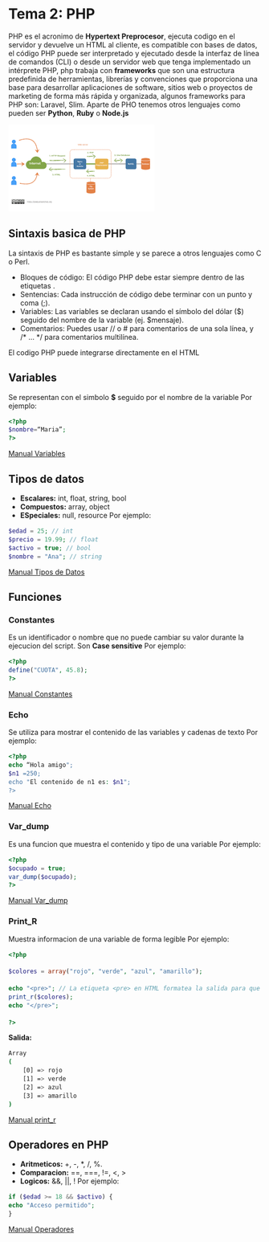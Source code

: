 # Tema 2: PHP
PHP es el acronimo de **Hypertext Preprocesor**, ejecuta codigo en el servidor y devuelve un HTML al cliente, es compatible con bases de datos, el código PHP puede ser interpretado y ejecutado desde la interfaz de línea de comandos (CLI) o desde un servidor web que tenga implementado un intérprete PHP, php trabaja con **frameworks** que son una estructura predefinida de herramientas, librerías y convenciones que proporciona una base para desarrollar aplicaciones de software, sitios web o proyectos de marketing de forma más rápida y organizada, algunos frameworks para PHP son: Laravel, Slim. Aparte de PHO tenemos otros lenguajes como pueden ser **Python**, **Ruby** o **Node.js**

![Funcionamiento_PHP](images/php_funcionamiento.png)


## Sintaxis basica de PHP 
La sintaxis de PHP es bastante simple y se parece a otros lenguajes como C o Perl.

- Bloques de código: El código PHP debe estar siempre dentro de las etiquetas <?php y ?>.
- Sentencias: Cada instrucción de código debe terminar con un punto y coma (;).
- Variables: Las variables se declaran usando el símbolo del dólar ($) seguido del nombre de la variable (ej. $mensaje).
- Comentarios: Puedes usar // o # para comentarios de una sola línea, y /* ... */ para comentarios multilínea.

El codigo PHP puede integrarse directamente en el HTML

## Variables 
Se representan con el simbolo **$** seguido por el nombre de la variable 
Por ejemplo: 

```php
<?php
$nombre=“Maria”;
?>
``` 
[Manual Variables](https://www.php.net/manual/es/language.variables.php)

## Tipos de datos 
- **Escalares:** int, float, string, bool
- **Compuestos:** array, object
- **ESpeciales:** null, resource 
Por ejemplo: 
```php
$edad = 25; // int
$precio = 19.99; // float
$activo = true; // bool
$nombre = "Ana"; // string
``` 

[Manual Tipos de Datos](https://www.php.net/manual/es/language.types.php)
## Funciones
### Constantes 
Es un identificador o nombre que no puede cambiar su valor durante la ejecucion del script. Son **Case sensitive**
Por ejemplo: 

```php 
<?php
define("CUOTA", 45.8);
?>
``` 
[Manual Constantes](https://www.php.net/manual/es/language.constants.php)

### Echo 
Se utiliza para mostrar el contenido de las variables y cadenas de texto
Por ejemplo: 
```php
<?php
echo “Hola amigo";
$n1 =250;
echo "El contenido de n1 es: $n1";
?>
``` 
[Manual Echo](https://www.php.net/manual/es/function.echo.php)

### Var_dump 
Es una funcion que muestra el contenido y tipo de una variable 
Por ejemplo: 
```php 
<?php
$ocupado = true;
var_dump($ocupado);
?>
``` 
[Manual Var_dump](https://www.php.net/manual/es/function.var-dump.php)

### Print_R 
Muestra informacion de una variable de forma legible 
Por ejemplo: 
```php
<?php

$colores = array("rojo", "verde", "azul", "amarillo");

echo "<pre>"; // La etiqueta <pre> en HTML formatea la salida para que sea más legible en un navegador web.
print_r($colores);
echo "</pre>";

?>
```
**Salida:** 

```bash 
Array
(
    [0] => rojo
    [1] => verde
    [2] => azul
    [3] => amarillo
)
``` 


[Manual print_r](https://www.php.net/manual/es/function.print-r)

## Operadores en PHP
- **Aritmeticos:** +, -, *, /, %.
- **Comparacion:** ==, ===, !=, <, >
- **Logicos:** &&, ||, !
Por ejemplo: 
```php 
if ($edad >= 18 && $activo) {
echo "Acceso permitido";
}
```
[Manual Operadores](https://www.php.net/manual/es/language.operators.php)





